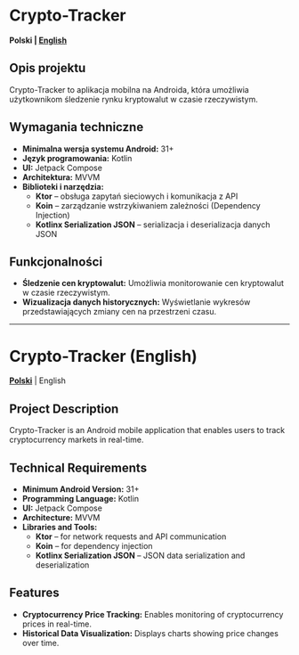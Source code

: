 # Crypto-Tracker

**Polski | [English](#crypto-tracker-english)**

## Opis projektu

Crypto-Tracker to aplikacja mobilna na Androida, która umożliwia użytkownikom śledzenie rynku kryptowalut w czasie rzeczywistym.

## Wymagania techniczne

- **Minimalna wersja systemu Android:** 31+
- **Język programowania:** Kotlin
- **UI:** Jetpack Compose
- **Architektura:** MVVM
- **Biblioteki i narzędzia:**
    - **Ktor** – obsługa zapytań sieciowych i komunikacja z API
    - **Koin** – zarządzanie wstrzykiwaniem zależności (Dependency Injection)
    - **Kotlinx Serialization JSON** – serializacja i deserializacja danych JSON
  
## Funkcjonalności

- **Śledzenie cen kryptowalut:** Umożliwia monitorowanie cen kryptowalut w czasie rzeczywistym.
- **Wizualizacja danych historycznych:** Wyświetlanie wykresów przedstawiających zmiany cen na przestrzeni czasu.


---

# Crypto-Tracker (English)

**[Polski](#crypto-tracker)** | English

## Project Description

Crypto-Tracker is an Android mobile application that enables users to track cryptocurrency markets in real-time.

## Technical Requirements

- **Minimum Android Version:** 31+
- **Programming Language:** Kotlin
- **UI:** Jetpack Compose
- **Architecture:** MVVM
- **Libraries and Tools:**
    - **Ktor** – for network requests and API communication
    - **Koin** – for dependency injection
    - **Kotlinx Serialization JSON** – JSON data serialization and deserialization

## Features

- **Cryptocurrency Price Tracking:** Enables monitoring of cryptocurrency prices in real-time.
- **Historical Data Visualization:** Displays charts showing price changes over time.
